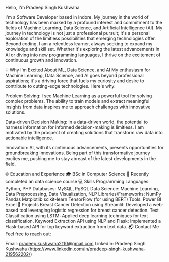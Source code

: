 Hello, I'm Pradeep Singh Kushwaha


I'm a Software Developer based in Indore. My journey in the world of technology has been marked by a profound interest and commitment to the fields of Machine Learning, Data Science, and Artificial Intelligence (AI). My journey in technology is not just a professional pursuit; it's a personal exploration of the limitless possibilities that emerging technologies offer. Beyond coding, I am a relentless learner, always seeking to expand my knowledge and skill set. Whether it's exploring the latest advancements in AI or diving into new programming languages, I thrive on the excitement of continuous growth and innovation.

💡 Why I'm Excited About ML, Data Science, and AI
My enthusiasm for Machine Learning, Data Science, and AI goes beyond professional aspirations; it's a driving force that fuels my curiosity and desire to contribute to cutting-edge technologies. Here's why:

Problem Solving: I see Machine Learning as a powerful tool for solving complex problems. The ability to train models and extract meaningful insights from data inspires me to approach challenges with innovative solutions.

Data-driven Decision Making: In a data-driven world, the potential to harness information for informed decision-making is limitless. I am motivated by the prospect of creating solutions that transform raw data into actionable intelligence.

Innovation: AI, with its continuous advancements, presents opportunities for groundbreaking innovations. Being part of this transformative journey excites me, pushing me to stay abreast of the latest developments in the field.

🌐 Education and Experience
🎓 BSc in Computer Science
🚀 Recently completed an data science course
💻 Skills
Programming Languages: Python, PHP
Databases: MySQL, PgSQL
Data Science: Machine Learning, Data Preprocessing, Data Visualization, NLP
Libraries/Frameworks:
NumPy
Pandas
Matplotlib
scikit-learn
TensorFlow (for using BERT)
Tools:
Power BI
Excel
🚀 Projects
Breast Cancer Detection using Streamlit: Developed a web-based tool leveraging logistic regression for breast cancer detection.
Text Classification using LSTM: Applied deep learning techniques for text classification.
Keyword Extraction API using NLP and Flask: Implemented a Flask-based API for top keyword extraction from text data.
📬 Contact Me
Feel free to reach out:

Email: pradeep.kushwaha2110@gmail.com
LinkedIn: Pradeep Singh Kushwaha (https://www.linkedin.com/in/pradeep-singh-kushwaha-219562202/)
